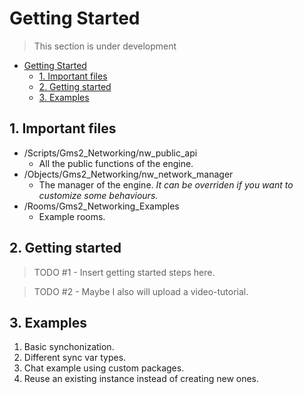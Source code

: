 # Getting Started
> This section is under development

- [Getting Started](#getting-started)
  - [1. Important files](#1-important-files)
  - [2. Getting started](#2-getting-started)
  - [3. Examples](#3-examples)

## 1. Important files
* /Scripts/Gms2_Networking/nw_public_api
  * All the public functions of the engine.
* /Objects/Gms2_Networking/nw_network_manager
  * The manager of the engine. _It can be overriden if you want to customize some behaviours._
* /Rooms/Gms2_Networking_Examples
  * Example rooms.

## 2. Getting started
> TODO #1 - Insert getting started steps here.

> TODO #2 - Maybe I also will upload a video-tutorial.

## 3. Examples
1. Basic synchonization.
2. Different sync var types.
3. Chat example using custom packages.
4. Reuse an existing instance instead of creating new ones.

